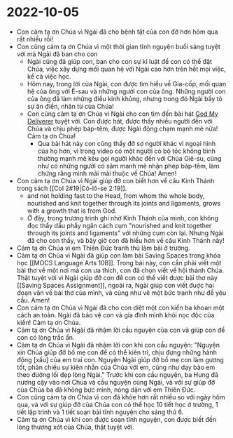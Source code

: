 # 2022-10-05
- Con cảm tạ ơn Chúa vì Ngài đã cho bệnh tật của con đỡ hơn hôm qua rất nhiều rồi!
- Con cũng cảm tạ ơn Chúa vì một thời gian tĩnh nguyện buổi sáng tuyệt vời mà Ngài đã ban cho con 
	- Ngài cũng đã giúp con, ban cho con sự kỉ luật để con có thể đặt Chúa, việc xây dựng mối quan hệ với Ngài cao hơn trên hết mọi việc, kể cả việc học.
	- Hôm nay, trong lời của Ngài, con được tìm hiểu về Gia-cốp, mối quan hệ của ông với Ê-sau và những người con của ông. Những người con của ông đã làm những điều kinh khủng, nhưng trong đó Ngài bầy tỏ sự ân điển, nhân từ của Chúa!
	- Con cũng cảm tạ ơn Chúa vì Ngài cho con tìm đến bài hát [God My Deliverer](https://www.youtube.com/watch?v=fbVLSQKfmsM) tuyệt vời. Con được hát, được thấy nhiều người đến với Chúa và chịu phép báp-têm, được Ngài động chạm mạnh mẽ nữa! Cảm tạ ơn Chúa!
		- Qua bài hát này con cũng thấy đỡ sợ người khác vì ngoại hình của họ hơn, vì trong video có một người có bộ tóc không bình thường mạnh mẽ kêu gọi người khác đến với Chúa Giê-su, cũng như có những người có săm manh mẽ nhận phép báp-têm, làm chứng rằng mình mãi mãi thuộc về Chúa! Amen!
- Con cảm tạ ơn Chúa vì Ngài giúp đỡ con biết hơn về câu Kinh Thánh trong sách [[Col 2#19|Cô-lô-se 2:19]].
	- and not holding fast to the Head, from whom the whole body, nourished and knit together through its joints and ligaments, grows with a growth that is from God.
	- Ở đây, trong trương trình ghi nhớ Kinh Thánh của mình, con không đọc thấy dấu phẩy ngăn cách cụm "nourished and knit together through its joints and ligaments" với những cụm còn lại. Nhưng Ngài đã cho con thấy, và bây giờ con đã hiểu hơn về câu Kinh Thánh này!
- Cảm tạ ơn Chúa vì em Thiên Đức tranh thủ làm bài ở trường.
- Cảm tạ ơn Chúa vì Ngài đã giúp con làm bài Saving Spaces trong khóa học [[MOCS Language Arts 10B]]. Trong bài này, con cần phải viết một bài thơ về một nơi mà con ưa thích, con đã chọn viết về hội thánh Chúa. Thật tuyệt vời vì Ngài giúp đỡ con để con có thể viết được bài thơ này [[Saving Spaces Assignment]], ngoài ra, Ngài giúp con viết đuợc hai đoạn văn về bài thơ của mình, và cũng như vẽ một bức tranh như đề yêu cầu. Amen!
- Con cảm tạ ơn Chúa vì Ngài đã cho con diệt một con kiến ba khoan một cách an toàn. Ngài đã bảo vệ con và gia đình mình khỏi nọc độc của kiến! Cảm tạ ơn Chúa.
- Cảm tạ ơn Chúa vì Ngài đã nhậm lời cầu nguyện của con và giúp con để con có lòng trắc ẩn.
- Cảm tạ ơn Chúa vì Ngài đã nhậm lời con khi con cầu nguyện: "Nguyện xin Chúa giúp đỡ bố mẹ con để có thể kiên trì, chịu đựng những hành động [xấu] của em trai con. Nguyện Ngài giúp đỡ bố mẹ con làm gương tốt, phản chiếu sự kiên nhẫn của Chúa với em, cũng như dạy bảo em theo đường lối đẹp lòng Ngài." Trước khi con cầu nguyện, ba Hưng đã nương cậy vào nơi Chúa và cầu nguyện cùng Ngài, và với sự giúp đỡ của Chúa ba đã không bực mình, nóng dận với em Thiên Đức.
- Con cũng cảm tạ ơn Chúa vì con đã khỏe hơn rất nhiều so với ngày hôm qua, và với sự giúp đỡ của Chúa con có thể học 10 tiết học ở trường, 1 tiết lập trình và 1 tiết soạn bài tĩnh nguyện cho sáng thứ 6. 
- Cảm tạ ơn Chúa vì khi con được soạn tĩnh nguyện, con được biết đến lòng thương xót của Chúa, thật tuyệt vời.